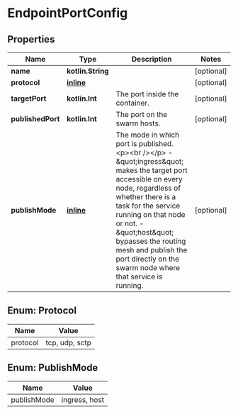 
# EndpointPortConfig

## Properties
Name | Type | Description | Notes
------------ | ------------- | ------------- | -------------
**name** | **kotlin.String** |  |  [optional]
**protocol** | [**inline**](#ProtocolEnum) |  |  [optional]
**targetPort** | **kotlin.Int** | The port inside the container. |  [optional]
**publishedPort** | **kotlin.Int** | The port on the swarm hosts. |  [optional]
**publishMode** | [**inline**](#PublishModeEnum) | The mode in which port is published.  &lt;p&gt;&lt;br /&gt;&lt;/p&gt;  - \&quot;ingress\&quot; makes the target port accessible on every node,   regardless of whether there is a task for the service running on   that node or not. - \&quot;host\&quot; bypasses the routing mesh and publish the port directly on   the swarm node where that service is running.  |  [optional]


<a name="ProtocolEnum"></a>
## Enum: Protocol
Name | Value
---- | -----
protocol | tcp, udp, sctp


<a name="PublishModeEnum"></a>
## Enum: PublishMode
Name | Value
---- | -----
publishMode | ingress, host



